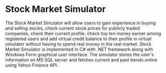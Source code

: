 # Stock Market Simulator

The Stock Market Simulator will allow users to gain experience in buying and selling stocks, check current stock prices for publicly traded companies, check their current profile, check top ten money earner among registered users and add virtual credit balance to their profile in virtual simulator without having to spend real money in the real market.
Stock Market Simulator is implemented in C# with .NET framework along with Windows Form graphical user interface. The simulator stores the user's information on MS SQL server and fetches current and past trends online using Yahoo Finance API.
